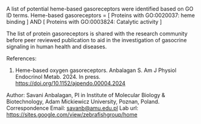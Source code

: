 A list of potential heme-based gasoreceptors were identified based on GO ID terms. 
Heme-based gasoreceptors = [ Proteins with GO:0020037: heme binding ] AND [ Proteins with GO:0003824: Catalytic activity ]

The list of protein gasoreceptors is shared with the research community before peer reviewed publication to aid in the investigation of gasocrine signaling in human health and diseases. 

References:
1. Heme-based oxygen gasoreceptors. Anbalagan S. Am J Physiol Endocrinol Metab. 2024. In press. 
https://doi.org/10.1152/ajpendo.00004.2024

Author: Savani Anbalagan, PI in Institute of Molecular Biology & Biotechnology, Adam Mickiewicz University, Poznan, Poland.
Correspondence Email: savanb@amu.edu.pl
Lab url: https://sites.google.com/view/zebrafishgroup/home
